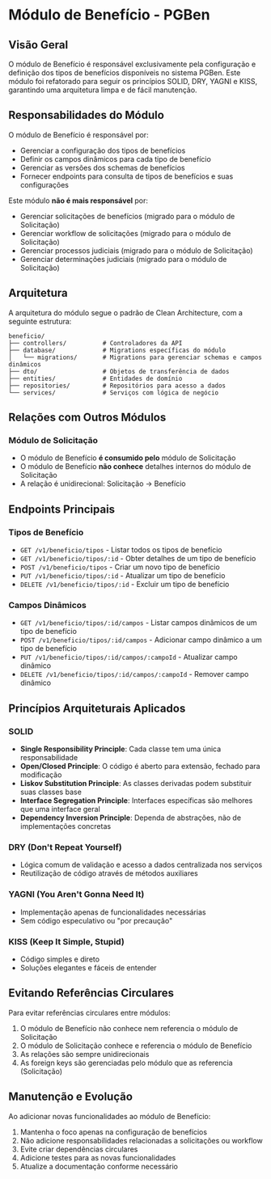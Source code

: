 # Módulo de Benefício - PGBen

## Visão Geral

O módulo de Benefício é responsável exclusivamente pela configuração e definição dos tipos de benefícios disponíveis no sistema PGBen. Este módulo foi refatorado para seguir os princípios SOLID, DRY, YAGNI e KISS, garantindo uma arquitetura limpa e de fácil manutenção.

## Responsabilidades do Módulo

O módulo de Benefício é responsável por:

- Gerenciar a configuração dos tipos de benefícios
- Definir os campos dinâmicos para cada tipo de benefício
- Gerenciar as versões dos schemas de benefícios
- Fornecer endpoints para consulta de tipos de benefícios e suas configurações

Este módulo **não é mais responsável** por:
- Gerenciar solicitações de benefícios (migrado para o módulo de Solicitação)
- Gerenciar workflow de solicitações (migrado para o módulo de Solicitação)
- Gerenciar processos judiciais (migrado para o módulo de Solicitação)
- Gerenciar determinações judiciais (migrado para o módulo de Solicitação)

## Arquitetura

A arquitetura do módulo segue o padrão de Clean Architecture, com a seguinte estrutura:

```
beneficio/
├── controllers/          # Controladores da API
├── database/             # Migrations específicas do módulo
│   └── migrations/       # Migrations para gerenciar schemas e campos dinâmicos
├── dto/                  # Objetos de transferência de dados
├── entities/             # Entidades de domínio
├── repositories/         # Repositórios para acesso a dados
└── services/             # Serviços com lógica de negócio
```

## Relações com Outros Módulos

### Módulo de Solicitação

- O módulo de Benefício **é consumido pelo** módulo de Solicitação
- O módulo de Benefício **não conhece** detalhes internos do módulo de Solicitação
- A relação é unidirecional: Solicitação -> Benefício

## Endpoints Principais

### Tipos de Benefício

- `GET /v1/beneficio/tipos` - Listar todos os tipos de benefício
- `GET /v1/beneficio/tipos/:id` - Obter detalhes de um tipo de benefício
- `POST /v1/beneficio/tipos` - Criar um novo tipo de benefício
- `PUT /v1/beneficio/tipos/:id` - Atualizar um tipo de benefício
- `DELETE /v1/beneficio/tipos/:id` - Excluir um tipo de benefício

### Campos Dinâmicos

- `GET /v1/beneficio/tipos/:id/campos` - Listar campos dinâmicos de um tipo de benefício
- `POST /v1/beneficio/tipos/:id/campos` - Adicionar campo dinâmico a um tipo de benefício
- `PUT /v1/beneficio/tipos/:id/campos/:campoId` - Atualizar campo dinâmico
- `DELETE /v1/beneficio/tipos/:id/campos/:campoId` - Remover campo dinâmico

## Princípios Arquiteturais Aplicados

### SOLID

- **Single Responsibility Principle**: Cada classe tem uma única responsabilidade
- **Open/Closed Principle**: O código é aberto para extensão, fechado para modificação
- **Liskov Substitution Principle**: As classes derivadas podem substituir suas classes base
- **Interface Segregation Principle**: Interfaces específicas são melhores que uma interface geral
- **Dependency Inversion Principle**: Dependa de abstrações, não de implementações concretas

### DRY (Don't Repeat Yourself)

- Lógica comum de validação e acesso a dados centralizada nos serviços
- Reutilização de código através de métodos auxiliares

### YAGNI (You Aren't Gonna Need It)

- Implementação apenas de funcionalidades necessárias
- Sem código especulativo ou "por precaução"

### KISS (Keep It Simple, Stupid)

- Código simples e direto
- Soluções elegantes e fáceis de entender

## Evitando Referências Circulares

Para evitar referências circulares entre módulos:

1. O módulo de Benefício não conhece nem referencia o módulo de Solicitação
2. O módulo de Solicitação conhece e referencia o módulo de Benefício
3. As relações são sempre unidirecionais
4. As foreign keys são gerenciadas pelo módulo que as referencia (Solicitação)

## Manutenção e Evolução

Ao adicionar novas funcionalidades ao módulo de Benefício:

1. Mantenha o foco apenas na configuração de benefícios
2. Não adicione responsabilidades relacionadas a solicitações ou workflow
3. Evite criar dependências circulares
4. Adicione testes para as novas funcionalidades
5. Atualize a documentação conforme necessário
